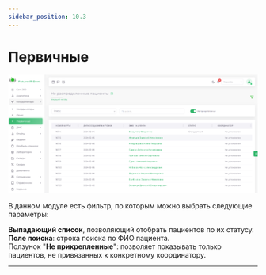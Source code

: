 ```yaml
---
sidebar_position: 10.3
---
```


# Первичные

![Модуль "Координаторы_1"](assets/primary/1.png)


В данном модуле есть фильтр, по которым можно выбрать следующие параметры:

**Выпадающий список**, позволяющий отобрать пациентов по их статусу. <br/>
**Поле поиска**: строка поиска по ФИО пациента.<br/>
Ползунок "**Не прикрепленные**": позволяет показывать только пациентов, не привязанных к конкретному координатору.<br/>

<hr/>